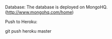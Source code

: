 Database:
The database is deployed on MongoHQ.(http://www.mongohq.com/home)

Push to Heroku: 

git push heroku master